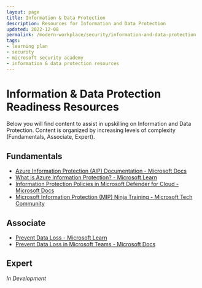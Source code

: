 ```yaml
---
layout: page
title: Information & Data Protection
description: Resources for Information and Data Protection
updated: 2022-12-08
permalink: /modern-workplace/security/information-and-data-protection
tags:
- learning plan
- security
- microsoft security academy
- information & data protection resources
---
```


# Information & Data Protection Readiness Resources
Below you will find content to assist in upskilling on Information and Data Protection. Content is organized by increasing levels of complexity (Fundamentals, Associate, Expert).

## Fundamentals
* [Azure Information Protection (AIP) Documentation - Microsoft Docs](https://learn.microsoft.com/en-us/azure/information-protection/)
* [What is Azure Information Protection? - Microsoft Learn](https://docs.microsoft.com/en-us/azure/information-protection/what-is-information-protection)
* [Information Protection Policies in Microsoft Defender for Cloud - Microsoft Docs](https://learn.microsoft.com/en-us/defender-cloud-apps/policies-information-protection)
* [Microsoft Information Protection (MIP) Ninja Training - Microsoft Tech Community](https://techcommunity.microsoft.com/t5/security-compliance-and-identity/the-microsoft-information-protection-mip-ninja-training-is-here/ba-p/2887478?WT.mc_id=m365-0000-rotrent)

## Associate
* [Prevent Data Loss - Microsoft Learn](https://docs.microsoft.com/en-us/learn/modules/m365-security-data-loss/)
* [Prevent Data Loss in Microsoft Teams - Microsoft Docs](https://docs.microsoft.com/en-us/microsoft-365/compliance/dlp-microsoft-teams?view=o365-worldwide)

## Expert
*In Development*
